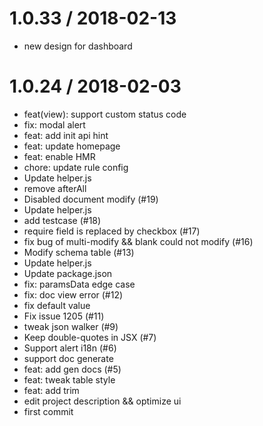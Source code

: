 # 1.0.33 / 2018-02-13

  * new design for dashboard

# 1.0.24 / 2018-02-03

  * feat(view): support custom status code
  * fix: modal alert
  * feat: add init api hint
  * feat: update homepage
  * feat: enable HMR
  * chore: update rule config
  * Update helper.js
  * remove afterAll
  * Disabled document modify (#19)
  * Update helper.js
  * add testcase (#18)
  * require field is replaced by checkbox (#17)
  * fix bug of multi-modify && blank could not modify (#16)
  * Modify schema table (#13)
  * Update helper.js
  * Update package.json
  * fix: paramsData edge case
  * fix: doc view error (#12)
  * fix default value
  * Fix issue 1205 (#11)
  * tweak json walker (#9)
  * Keep double-quotes in JSX (#7)
  * Support alert i18n (#6)
  * support doc generate
  * feat: add gen docs (#5)
  * feat: tweak table style
  * feat: add trim
  * edit project description && optimize ui
  * first commit
